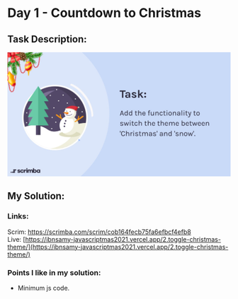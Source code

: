 # Day 1 - Countdown to Christmas

## Task Description:

![Task Description.](./main-task.jpg)

## My Solution:

### Links:

Scrim: [https://scrimba.com/scrim/cob164fecb75fa6efbcf4efb8
](https://scrimba.com/scrim/cob164fecb75fa6efbcf4efb8)  
Live: [https://ibnsamy-javascriptmas2021.vercel.app/2.toggle-christmas-theme/](https://ibnsamy-javascriptmas2021.vercel.app/2.toggle-christmas-theme/)

### Points I like in my solution:

- Minimum js code.
